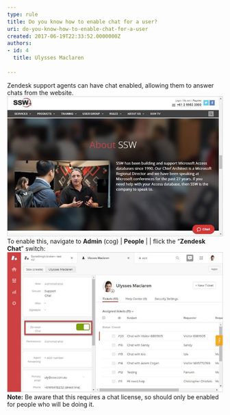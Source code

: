 ```yaml
---
type: rule
title: Do you know how to enable chat for a user?
uri: do-you-know-how-to-enable-chat-for-a-user
created: 2017-06-19T22:33:52.0000000Z
authors:
- id: 4
  title: Ulysses Maclaren

---
```


Zendesk support agents can have chat enabled, allowing them to answer chats from the website.
 ![ the chat icon in the bottom right of the page can be available on any part of your site![zendesk-enable-chat-2-min.jpg](zendesk-enable-chat-2-min.jpg)](zendesk-enable-chat-1-min.jpg)
To enable this, navigate to     **Admin** (cog) |     **People** |      | flick the “**Zendesk Chat**” switch:
![zendesk-enable-chat-3-min.jpg](zendesk-enable-chat-3-min.jpg)
**Note:** Be aware that this requires a chat license, so should only be enabled for people who will be doing it.
